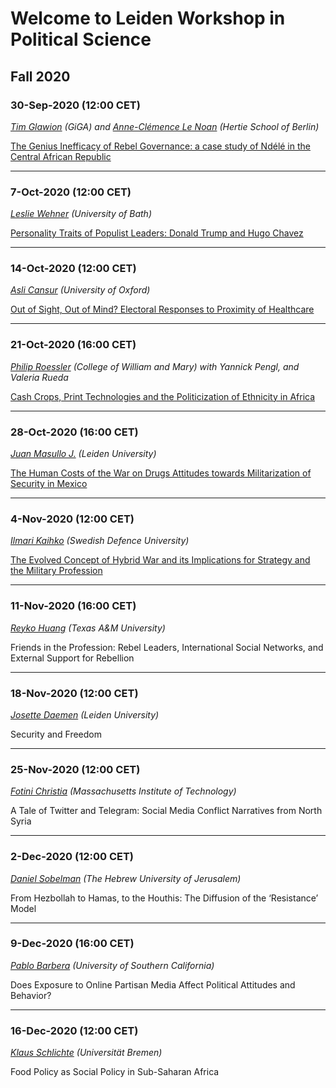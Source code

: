 
# Welcome to Leiden Workshop in Political Science 

## Fall 2020

### 30-Sep-2020 (12:00 CET)

*[Tim Glawion](https://www.giga-hamburg.de/en/team/glawion) (GiGA) and [Anne-Clémence Le Noan](https://www.hertie-school.org/en/research/faculty-and-researchers/profile/person/le-noan) (Hertie School of Berlin)*

[The Genius Inefficacy of Rebel Governance: a case study of Ndélé in the Central African Republic](https://www.dropbox.com/s/vb57q8e5mvyuu04/200927%20GlawionLeNoanAcko_RebelGovernanceNdele_draft.pdf?dl=0)

------

### 7-Oct-2020	 (12:00 CET)

*[Leslie Wehner](https://researchportal.bath.ac.uk/en/persons/leslie-wehner) (University of Bath)*

[Personality Traits of Populist Leaders: Donald Trump and Hugo Chavez](https://www.dropbox.com/s/wzukpg3l249fcse/Paper-LTA_TRUMPCHAVEZ_WehnerThiers.pdf?dl=0)

------

### 14-Oct-2020 (12:00 CET)

*[Asli Cansur](https://www.aslicansunar.com/) (University of Oxford)*

[Out of Sight, Out of Mind? Electoral Responses to Proximity of Healthcare](https://www.dropbox.com/s/xax4pa5ot1k11s0/acc_WP.pdf?dl=0)

------

### 21-Oct-2020 (16:00 CET)

*[Philip Roessler](https://philiproessler.net) (College of William and Mary) with Yannick Pengl, and Valeria Rueda*

[Cash Crops, Print Technologies and the Politicization of Ethnicity in Africa](https://www.dropbox.com/s/2sghfowu0abgozk/PRR2020_Ethnicity_WP.pdf?dl=0)

------

### 28-Oct-2020 (16:00 CET)

*[Juan Masullo J.](https://www.juanmasullo.com) (Leiden University)*

[The Human Costs of the War on Drugs Attitudes towards Militarization of Security in Mexico](https://www.dropbox.com/s/ihnch2k9wsijikz/Masullo%26Morisi_HumanCosts_LeidenUniv.pdf?dl=0)

------

### 4-Nov-2020 (12:00 CET)

*[Ilmari Kaihko](https://www.fhs.se/sc/profile-page.html?identity=400.1870c27f163cb98ebe4178f5) (Swedish Defence University)*

[The Evolved Concept of Hybrid War and its Implications for Strategy and the Military Profession](https://www.dropbox.com/s/q9mr69etduvqn8l/K%C3%A4ihk%C3%B6%20-%20The%20Evolved%20Concept%20of%20Hybrid%20War%20and%20its%20Implications%20for%20Strategy%20and%20the%20Military%20Profession.pdf?dl=0)

------
### 11-Nov-2020 (16:00 CET)

*[Reyko Huang](http://www.reykohuang.com/) (Texas A&M University)*

Friends in the Profession: Rebel Leaders, International Social Networks, and External Support for Rebellion

------
### 18-Nov-2020 (12:00 CET)

*[Josette Daemen](https://www.universiteitleiden.nl/en/staffmembers/josette-daemen#tab-2) (Leiden University)*

Security and Freedom

------

### 25-Nov-2020 (12:00 CET)

*[Fotini Christia](http://fotini.mit.edu/) (Massachusetts Institute of Technology)*

A Tale of Twitter and Telegram: Social Media Conflict Narratives from North Syria

------

### 2-Dec-2020 (12:00 CET)

*[Daniel Sobelman](https://www.linkedin.com/in/daniel-sobelman-24283411/?originalSubdomain=il) (The Hebrew University of Jerusalem)*

From Hezbollah to Hamas, to the Houthis: The Diffusion of the ‘Resistance’ Model

------

### 9-Dec-2020 (16:00 CET)

*[Pablo Barbera](http://pablobarbera.com/) (University of Southern California)*

Does Exposure to Online Partisan Media Affect Political Attitudes and Behavior?

------

### 16-Dec-2020 (12:00 CET)

*[Klaus Schlichte](https://www.iniis.uni-bremen.de/personen/klaus-schlichte) (Universität Bremen)*

Food Policy as Social Policy in Sub-Saharan Africa

